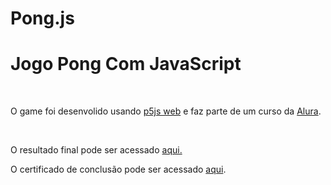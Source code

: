 # Pong.js
<h1>Jogo Pong Com JavaScript</h1> </br>
<p> O game foi desenvolido usando <a href = "https://editor.p5js.org/">p5js web</a> e faz parte de um curso da <a href ="https://cursos.alura.com.br/course/pong-javascript"> Alura</a>.</p> </br>
<p> O resultado final pode ser acessado <a href ="https://editor.p5js.org/srkayrez/full/9lEZUcU2N">aqui.</a></p>
<p> O certificado de conclusão pode ser acessado <a href="https://cursos.alura.com.br/certificate/8fbe8c86-c98d-4893-9547-8072c6534129">aqui</a>.<p>

